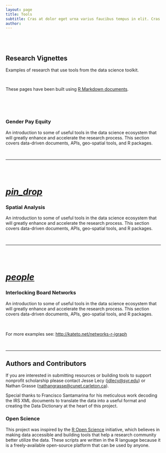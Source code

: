```yaml
---
layout: page
title: Tools
subtitle: Cras at dolor eget urna varius faucibus tempus in elit. Cras a dui imperdiet, tempus metus quis, pharetra turpis.
author:
---
```




<br>
<br>


<h2 class="center orange-text">Research Vignettes</h2>

<p class="center light">Examples of research that use tools from the data science toolkit.</p> 

<br>

<p class="center light">These pages have been built using <a href="http://rmarkdown.rstudio.com/">R Markdown documents</a>.</p>


<br>
<br>







 <div class="icon-block">
   <a href="https://lecy.github.io/arnova-2017-workshop/workshop/coding_gender.html">
   <h1 class="center  orange-text"><span data-uk-icon="icon: database; ratio: 1" class=""></span></h1></a>
   <h3 class="center">Gender Pay Equity</h3>

<div class="col l3 s12"></div>
<div class="col l6 s12">
   <p class="center light">An introduction to some of useful tools in the data science ecosystem that will greatly enhance and accelerate the research process. This section covers data-driven documents, APIs, geo-spatial tools, and R packages.</p>
</div>
</div>

<br> 

------------------------------------------------------------------   
 






<br>
<br>



<div class="icon-block">
  
   <a href="https://lecy.github.io/arnova-2017-workshop/workshop/spatial_example.html">
   <h1 class="center orange-text"><i class="large material-icons">pin_drop</i></h1></a>
   <h3 class="center">Spatial Analysis</h3>
   <div class="col s12 m6"><p class="center light">An introduction to some of useful tools in the data science ecosystem that will greatly enhance and accelerate the research process. This section covers data-driven documents, APIs, geo-spatial tools, and R packages.</p></div>

</div>

<br> 

-----------------------------------------   




<br>
<br>




<div class="icon-block">
  <div class="col s12 m4">
   <a href="https://lecy.github.io/arnova-2017-workshop/workshop/board_networks.html">
   <h1 class="center orange-text"><i class="large material-icons">people</i></h1></a>
   <h3 class="center">Interlocking Board Networks</h3>

   <p class="center light">An introduction to some of useful tools in the data science ecosystem that will greatly enhance and accelerate the research process. This section covers data-driven documents, APIs, geo-spatial tools, and R packages.
   
   <br><br>For more examples see:  http://kateto.net/networks-r-igraph </p>
</div>
</div>



<br>

------------------------------------------------------------------ 



## Authors and Contributors

If you are interested in submitting resources or building tools to support nonprofit scholarship please contact Jesse Lecy (jdlecy@syr.edu) or Nathan Grasse (nathangrasse@cunet.carleton.ca).

Special thanks to Francisco Santamarina for his meticulous work decoding the IRS XML documents to translate the data into a useful format and creating the Data Dictionary at the heart of this project.


### Open Science

This project was inspired by the [R Open Science](https://ropensci.org/) initiative, which believes in making data accessible and building tools that help a research community better utilize the data. These scripts are written in the R language because it is a freely-available open-source platform that can be used by anyone. 
